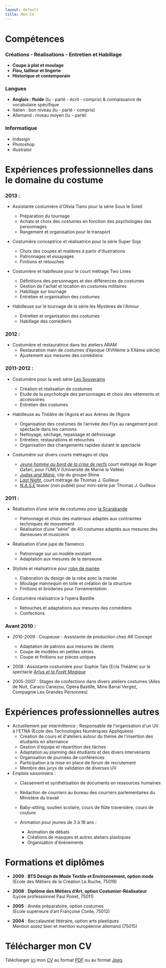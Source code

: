 ```yaml
---
layout: default
title: Mon CV
---
```


Compétences
===========


### Créations	-	Réalisations	-	Entretien et Habillage



 * **Coupe à plat et moulage**
 * **Flou, tailleur et lingerie**
 * **Historique et contemporain**





### Langues
 * **Anglais : fluide** (lu - parlé - écrit - compris) & connaissance de vocabulaire spécifique
 * Italien : bon niveau (lu - parlé - compris)
 * Allemand : niveau moyen (lu - parlé)

### Informatique
 * Indesign
 * Photoshop
 * Illustrator


Expériences professionnelles dans le domaine du costume
=======================================================

### 2013 :
* Assistante costumière d'Olivia Tiano pour la série Sous le Soleil
	* Préparation du tournage
	* Achats et choix des costumes en fonction des psychologies des personnages
	* Rangement et organisation pour le transport

* Costumière conceptrice et réalisatrice pour la série Super Soja
	* Choix des coupes et matières à partir d'illustrations
	* Patronnages et essayages
	* Finitions et retouches

* Costumière et habilleuse pour le court métrage Two Lines
	* Définitions des personnages et des différences de costumes
	* Gestion de l'achat et location en costumes militaires
	* Habillage sur tournage
	* Entretien et organisation des costumes

* Habilleuse sur le tournage de la série les Mystères de l'Amour
	* Entretien et organisation des costumes
	* Habillage des comédiens

### 2012 :
 * Costumière et restauratrice dans les ateliers ARAM
	* Restauration main de costumes d’époque (XVIIIème à XXème siècle)
	* Ajustement aux mesures des comédiens


### 2011-2012 :
 * Costumière pour la web série [Les Souverains](http://nathalie.lethiec.fr/cinema/lessouverains.html)
	* Création et réalisation de costumes
	* Etude de la psychologie des personnages et choix des vêtements et accessoires
	* Entretien des costumes

 * Habilleuse au Théâtre de l’Agora et aux Arènes de l’Agora
	* Organisation des costumes de l’arrivée des Flys au rangement post spectacle dans les camions
	* Nettoyage, séchage, repassage et défroissage
	* Entretien, restaurations et retouches
	* Organisation des changements rapides durant le spectacle

 * Costumière sur divers courts métrages et clips
	* [*Jeune homme au bord de la crise de nerfs*](http://nathalie.lethiec.fr/cinema/jeunehommeaubord.html) court métrage de Roger Gafari, pour l’UMLV (Université de Marne la Vallée)
	* [*Judas and Marie*](http://nathalie.lethiec.fr/cinema/judasandmarie.html), clip du groupe Shine
	* [*Last Night*](http://nathalie.lethiec.fr/cinema/lastnight.html), court métrage de Thomas J. Guilleux
	* [*N.A.S.E*](http://nathalie.lethiec.fr/cinema/nase.html) teaser (non publié) pour mini-série par Thomas J. Guilleux


### 2011 :
* Réalisation d’une série de costumes pour [la Scarabande](http://nathalie.lethiec.fr/costumes/scarabande.html)
	* Patronnage et choix des matériaux adaptés aux contraintes techniques de mouvement
	* Réalisation d’une “série” de 40 costumes adaptés aux mesures des danseuses et musiciens

* Réalisation d’une jupe de flamenco
	* Patronnage sur un modèle existant
	* Adaptation aux mesures de la danseuse

* Styliste et réalisatrice pour [robe de mariée](http://nathalie.lethiec.fr/robes-de-mariees/robes-de-mariees.html)
	* Elaboration du design de la robe avec la mariée
	* Moulage mannequin en toile et création de la structure
	* Finitions et broderies pour l’ornementation

* Costumière réalisatrice à l’opéra Bastille
	* Retouches et adaptations aux mesures des comédiens
	* Confections

### Avant 2010 :
* 2010-2009 : Coupeuse - Assistante de production chez AR Concept
	* Adaptation de patrons aux mesures de clients
	* Coupe de modèles en petites séries
	* Coupe et finitions sur pièces uniques

* 2008 : Assistante costumière pour Sophie Taïs (Ecla Théâtre) sur le spectacle [*Artus et la Forêt Magique*](http://nathalie.lethiec.fr/costumes/artus-et-la-foret-magique.html)

* 2005-2007 : Stages de confections dans divers ateliers costumes (Ailes de Nuit, Caraco Canezou, Opéra Bastille, Mine Barral Vergez, Compagnie Les Grandes Personnes)


Expériences professionnelles autres
===================================
* Actuellement par intermittence : Responsable de l'organisation d'un UV à l'ETNA (Ecole des Technologies Numériques Appliquées)
	* Création de cours et d'ateliers autour du thème de l'insertion des étudiants en alternance
	* Gestion d'équipe et répartition des tâches
	* Adaptation au planning des étudiants et des divers intervenants
	* Organisation de journées de conférences
	* Participation à la mise en place de forum de recrutement
	* Membre des jurys de validation de diverses UV
* Emplois saisonniers :
	* Classement et synthétisation de documents en ressources humaines
	* Rédaction de courriers au bureau des courriers parlementaires du Ministère du travail

	* Baby-sitting, soutien scolaire, cours de flûte traversière, cours de couture

	* Animation pour jeunes de 3 à 18 ans :
		* Animation de débats
		* Créations de masques et autres ateliers plastiques
		* Organisation d'évènements


Formations et diplômes
======================
 * **2009** : **BTS Design de Mode Textile et Environnement, option mode**          
    (Ecole des Métiers de la Création La Ruche, 75019)

 * **2008** : **Diplôme des Métiers d’Art, option Costumier-Réalisateur**           
    (Lycée professionnel Paul Poiret, 75011)

 * **2005** : Année préparatoire, option costumes         
    (Ecole supérieure d’art Françoise Conte, 75012)

 * **2004** : Baccalauréat littéraire, option arts plastiques     
    Mention assez bien et mention européenne allemand (75015)


Télécharger mon CV
==================
Télécharger [ici](/cv_nathalie_le_thiec.pdf) mon [CV](/cv_nathalie_le_thiec.pdf) au format [PDF](/cv_nathalie_le_thiec.pdf) ou au format [Jpeg](/cv_nathalie_le_thiec.jpg).
